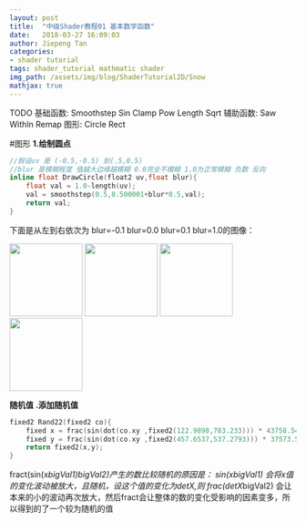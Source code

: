```yaml
---
layout: post
title:  "中级Shader教程01 基本数学函数"
date:   2018-03-27 16:09:03
author: Jiepeng Tan
categories: 
- shader tutorial
tags: shader_tutorial mathmatic shader
img_path: /assets/img/blog/ShaderTutorial2D/Snow
mathjax: true
---
```

 
TODO 
基础函数: Smoothstep Sin Clamp Pow Length Sqrt 
辅助函数: Saw WithIn Remap
图形: Circle Rect 



#图形
**1.绘制圆点**
```c
//假设uv 是 (-0.5,-0.5) 到(.5,0.5)
//blur 是模糊程度 值越大边缘越模糊 0.0完全不模糊 1.0为正常模糊 负数 反向
inline float DrawCircle(float2 uv,float blur){
	float val = 1.0-length(uv);
	val = smoothstep(0.5,0.500001+blur*0.5,val);
	return val;
}
```

下面是从左到右依次为 blur=-0.1   blur=0.0   blur=0.1  blur=1.0的图像：

<img src="http://127.0.0.1:4000/assets/img/blog/ShaderTutorial2D/BaseMath/circle-01.jpg" width="128">   <img src="http://127.0.0.1:4000/assets/img/blog/ShaderTutorial2D/BaseMath/circle00.jpg" width="128">     <img src="http://127.0.0.1:4000/assets/img/blog/ShaderTutorial2D/BaseMath/circle01.jpg" width="128">  <img src="http://127.0.0.1:4000/assets/img/blog/ShaderTutorial2D/BaseMath/circle10.jpg" width="128">          


**随机值**
**.添加随机值**
```c
fixed2 Rand22(fixed2 co){
	fixed x = frac(sin(dot(co.xy ,fixed2(122.9898,783.233))) * 43758.5453);
	fixed y = frac(sin(dot(co.xy ,fixed2(457.6537,537.2793))) * 37573.5913);
	return fixed2(x,y);
}
```
fract(sin(x*bigVal1)*bigVal2)产生的数比较随机的原因是： 
sin(x*bigVal1) 会将x值的变化波动被放大，且随机，设这个值的变化为detX,则 frac(detX*bigVal2) 会让本来的小的波动再次放大，然后fract会让整体的数的变化受影响的因素变多，所以得到的了一个较为随机的值